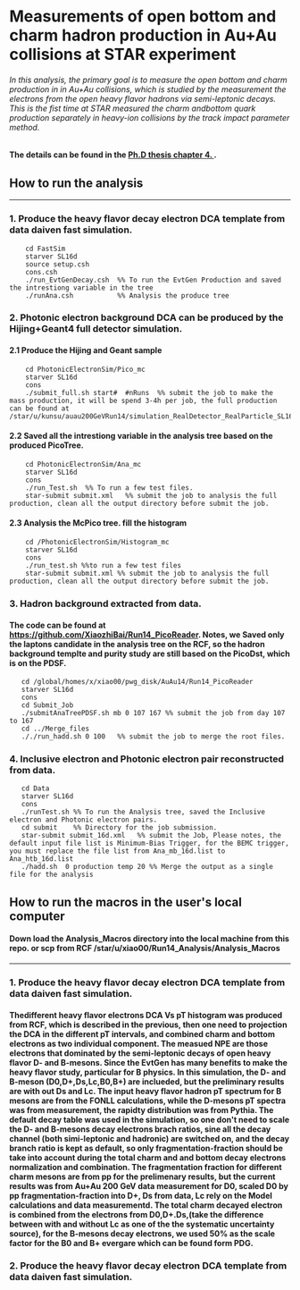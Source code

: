 # Measurements of open bottom and charm hadron production in Au+Au collisions at STAR experiment

###### In this analysis, the primary goal is to measure the open bottom and charm production in in Au+Au collisions, which is studied by the measurement the electrons from the open heavy flavor hadrons via semi-leptonic decays. This is the fist time at STAR measured the charm andbottom quark production separately in heavy-ion collisions by the track impact parameter method.

#### The details can be found in the [Ph.D thesis chapter 4. ](https://drupal.star.bnl.gov/STAR/files/PhDthesis_0.pdf).

## How to run the analysis
---------------------------
### 1. Produce the heavy flavor decay electron DCA template from data daiven fast simulation.
        cd FastSim
        starver SL16d
        source setup.csh
        cons.csh
        ./run_EvtGenDecay.csh  %% To run the EvtGen Production and saved the intrestiong variable in the tree
        ./runAna.csh	       %% Analysis the produce tree      
### 2. Photonic electron background DCA can be produced by the Hijing+Geant4 full detector simulation. 
#### 2.1 Produce the Hijing and Geant sample
        cd PhotonicElectronSim/Pico_mc
        starver SL16d	
        cons
        ./submit_full.sh start#  #nRuns  %% submit the job to make the mass production, it will be spend 3-4h per job, the full production can be found at /star/u/kunsu/auau200GeVRun14/simulation_RealDetector_RealParticle_SL16d_Pixelisation/files_full/* 
#### 2.2 Saved all the intrestiong variable in the analysis tree based on the produced PicoTree.
        cd PhotonicElectronSim/Ana_mc
        starver SL16d
        cons  
        ./run_Test.sh  %% To run a few test files.
        star-submit submit.xml	 %% submit the job to analysis the full production, clean all the output directory before submit the job.
#### 2.3 Analysis the McPico tree. fill the histogram
        cd /PhotonicElectronSim/Histogram_mc
        starver SL16d
        cons
        ./run_test.sh %%to run a few test files 
        star-submit submit.xml %% submit the job to analysis the full production, clean all the output directory before submit the job.  
 ### 3. Hadron background extracted from data.
#### The code can be found at https://github.com/XiaozhiBai/Run14_PicoReader. Notes, we Saved only the laptons candidate in the analysis tree on the RCF, so the hadron background templte and purity study are still based on the PicoDst, which is on the PDSF.
       cd /global/homes/x/xiao00/pwg_disk/AuAu14/Run14_PicoReader
       starver SL16d
       cons
       cd Submit_Job
       ./submitAnaTreePDSF.sh mb 0 107 167 %% submit the job from day 107 to 167
       cd ../Merge_files 
       ././run_hadd.sh 0 100   %% submit the job to merge the root files.
### 4. Inclusive electron and Photonic electron pair reconstructed from data.
       cd Data
       starver SL16d
       cons	  
       ./runTest.sh %% To run the Analysis tree, saved the Inclusive electron and Photonic electron pairs.
       cd submit    %% Directory for the job submission.
       star-submit submit_16d.xml	%% submit the Job, Please notes, the default input file list is Minimum-Bias Trigger, for the BEMC trigger, you must replace the file list from Ana_mb_16d.list to Ana_htb_16d.list 
       ./hadd.sh  0 production temp 20 %% Merge the output as a single file for the analysis  


## How to run the macros in the user's local computer
#### Down load the Analysis_Macros directory into the local machine from this repo. or scp from RCF  /star/u/xiao00/Run14_Analysis/Analysis_Macros
  
--------------------------------------------------------------------------
### 1. Produce the heavy flavor decay electron DCA template from data daiven fast simulation.
#### Thedifferent heavy flavor  electrons DCA Vs pT histogram was produced from RCF, which is described in the previous, then one need to projection the DCA in the different pT intervals, and combined charm and bottom electrons as two individual component. The measued NPE are those electrons that  dominated by the semi-leptonic decays of open heavy flavor D- and B-mesons. Since the EvtGen has many benefits to make the heavy flavor study, particular for B physics. In this simulation, the D- and B-meson (D0,D+,Ds,Lc,B0,B+) are inclueded, but the preliminary results are with out Ds and Lc. The input heavy flavor hadron pT spectrum for B mesons are  from the FONLL calculations, while the D-mesons pT spectra was from measurement, the rapidty distribution was from Pythia. The default decay table was used in the simulation, so one don't need to scale the D- and B-mesons decay electrons brach ratios, sine  all the decay channel (both simi-leptonic and hadronic) are switched on, and the decay branch ratio is kept as default, so only fragmentation-fraction should be take into account during the total charm and  and bottom decay electrons normalization and combination. The fragmentation fraction for different charm mesons are from pp for the prelimenary results, but the current results was from Au+Au 200 GeV data measurement for D0, scaled D0 by pp fragmentation-fraction into D+, Ds from data, Lc rely on the Model calculations and data measurementd. The total charm decayed electron is combined from the electrons from D0,D+.Ds,(take the difference between with and without Lc as one of the  the systematic uncertainty source), for the B-mesons decay electrons, we used 50% as the scale factor for the B0 and B+ evergare which can be found form PDG. 


### 2. Produce the heavy flavor decay electron DCA template from data daiven fast simulation.